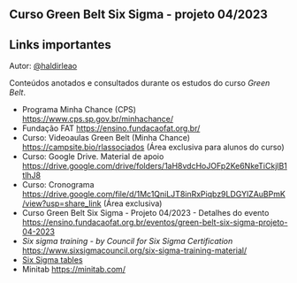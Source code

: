 ## Curso Green Belt Six Sigma - projeto 04/2023
## Links importantes

Autor: [@haldirleao](https://github.com/haldirleao)

Conteúdos anotados e consultados durante os estudos do curso _Green Belt_.


- Programa Minha Chance (CPS) https://www.cps.sp.gov.br/minhachance/
- Fundação FAT https://ensino.fundacaofat.org.br/
- Curso: Videoaulas Green Belt (Minha Chance) https://campsite.bio/rlassociados (Área exclusiva para alunos do curso)
- Curso: Google Drive. Material de apoio https://drive.google.com/drive/folders/1aH8vdcHoJOFp2Ke6NkeTiCkjlB1tlhJ8
- Curso: Cronograma https://drive.google.com/file/d/1Mc1QniLJT8inRxPiqbz9LDGYlZAuBPmK/view?usp=share_link (Área exclusiva)
- Curso Green Belt Six Sigma - Projeto 04/2023 - Detalhes do evento https://ensino.fundacaofat.org.br/eventos/green-belt-six-sigma-projeto-04-2023
- _Six sigma training - by Council for Six Sigma Certification_  https://www.sixsigmacouncil.org/six-sigma-training-material/ 
- [Six Sigma tables](https://www.six-sigma-material.com/Tables.html)
- Minitab https://minitab.com/   